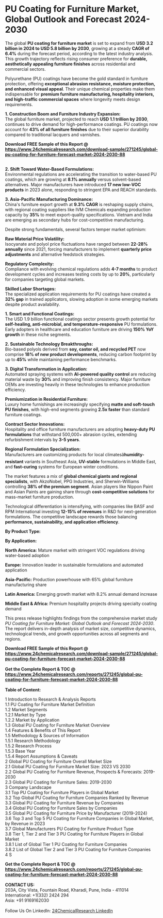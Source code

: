 <h1>PU Coating for Furniture Market, Global Outlook and Forecast 2024-2030</h1><p>The global <strong>PU coating for furniture market</strong> is set to expand from <strong>USD 3.2 billion in 2024 to USD 5.8 billion by 2030</strong>, growing at a steady <strong>CAGR of 6.4%</strong> during the forecast period, according to the latest industry analysis. This growth trajectory reflects rising consumer preference for <strong>durable, aesthetically appealing furniture finishes</strong> across residential and commercial sectors.</p><p>Polyurethane (PU) coatings have become the gold standard in furniture protection, offering <strong>exceptional abrasion resistance, moisture protection, and enhanced visual appeal</strong>. Their unique chemical properties make them indispensable for <strong>premium furniture manufacturing, hospitality interiors, and high-traffic commercial spaces</strong> where longevity meets design requirements.</p><p><strong>1. Construction Boom and Furniture Industry Expansion:</strong><br>
The global furniture market, projected to reach <strong>USD 1.1 trillion by 2030</strong>, continues to drive demand for high-performance coatings. PU coatings now account for <strong>43% of all furniture finishes</strong> due to their superior durability compared to traditional lacquers and varnishes.</p><div><b>Download FREE Sample of this Report @ 
            <a href="https://www.24chemicalresearch.com/download-sample/271245/global-pu-coating-for-furniture-forecast-market-2024-2030-88">
            https://www.24chemicalresearch.com/download-sample/271245/global-pu-coating-for-furniture-forecast-market-2024-2030-88</a></b></div><br><p><strong>2. Shift Toward Water-Based Formulations:</strong><br>
Environmental regulations are accelerating the transition to water-based PU coatings, which are growing at <strong>8.1% annually</strong> versus solvent-based alternatives. Major manufacturers have introduced <strong>17 new low-VOC products</strong> in 2023 alone, responding to stringent EPA and REACH standards.</p><p><strong>3. Asia-Pacific Manufacturing Dominance:</strong><br>
China's furniture export growth at <strong>9.3% CAGR</strong> is reshaping supply chains, with regional coating suppliers like IVM Chemicals expanding production capacity by <strong>35%</strong> to meet export-quality specifications. Vietnam and India are emerging as secondary hubs for cost-competitive manufacturing.</p><p>Despite strong fundamentals, several factors temper market optimism:</p><p><strong>Raw Material Price Volatility:</strong><br>
    Isocyanate and polyol price fluctuations have ranged between <strong>22-28% annually</strong> since 2021, forcing manufacturers to implement <strong>quarterly price adjustments</strong> and alternative feedstock strategies.</p><p><strong>Regulatory Complexity:</strong><br>
    Compliance with evolving chemical regulations adds <strong>4-7 months</strong> to product development cycles and increases testing costs by up to <strong>20%</strong>, particularly for companies targeting global markets.</p><p><strong>Skilled Labor Shortages:</strong><br>
    The specialized application requirements for PU coatings have created a <strong>32% gap</strong> in trained applicators, slowing adoption in some emerging markets despite product availability.</p><p><strong>1. Smart and Functional Coatings:</strong><br>
The USD 1.9 billion functional coatings sector presents growth potential for <strong>self-healing, anti-microbial, and temperature-responsive</strong> PU formulations. Early adopters in healthcare and education furniture are driving <strong>150% YoY growth</strong> in these niche segments.</p><p><strong>2. Sustainable Technology Breakthroughs:</strong><br>
Bio-based polyols derived from <strong>soy, castor oil, and recycled PET</strong> now comprise <strong>18% of new product developments</strong>, reducing carbon footprint by up to <strong>45%</strong> while maintaining performance benchmarks. </p><p><strong>3. Digital Transformation in Application:</strong><br>
Automated spraying systems with <strong>AI-powered quality control</strong> are reducing material waste by <strong>30%</strong> and improving finish consistency. Major furniture OEMs are investing heavily in these technologies to enhance production efficiency.</p><p><strong>Premiumization in Residential Furniture:</strong><br>
    Luxury home furnishings are increasingly specifying <strong>matte and soft-touch PU finishes</strong>, with high-end segments growing <strong>2.5x faster</strong> than standard furniture coatings.</p><p><strong>Contract Sector Innovations:</strong><br>
    Hospitality and office furniture manufacturers are adopting <strong>heavy-duty PU formulations</strong> that withstand 500,000+ abrasion cycles, extending refurbishment intervals by <strong>3-5 years</strong>.</p><p><strong>Regional Formulation Specialization:</strong><br>
    Manufacturers are customizing products for local climatesâ<strong>humidity-resistant</strong> variants in Southeast Asia, <strong>UV-stable</strong> formulations in Middle East, and <strong>fast-curing</strong> systems for European winter conditions.</p><p>The market features a mix of <strong>global chemical giants and regional specialists</strong>, with AkzoNobel, PPG Industries, and Sherwin-Williams controlling <strong>38% of the premium segment</strong>. Asian players like Nippon Paint and Asian Paints are gaining share through <strong>cost-competitive solutions</strong> for mass-market furniture production.</p><p>Technological differentiation is intensifying, with companies like BASF and RPM International investing <strong>12-15% of revenues</strong> in R&amp;D for next-generation formulations. The competitive landscape rewards those balancing <strong>performance, sustainability, and application efficiency</strong>.</p><p><strong>By Product Type:</strong></p><p><strong>By Application:</strong></p><p><strong>North America:</strong> Mature market with stringent VOC regulations driving water-based adoption</p><p><strong>Europe:</strong> Innovation leader in sustainable formulations and automated application</p><p><strong>Asia-Pacific:</strong> Production powerhouse with 65% global furniture manufacturing share</p><p><strong>Latin America:</strong> Emerging growth market with 8.2% annual demand increase</p><p><strong>Middle East &amp; Africa:</strong> Premium hospitality projects driving specialty coating demand</p><p>This press release highlights findings from the comprehensive market study <em>PU Coating for Furniture Market: Global Outlook and Forecast 2024-2030</em>. The report delivers in-depth analysis of market size, competitive dynamics, technological trends, and growth opportunities across all segments and regions.</p><div><b>Download FREE Sample of this Report @ 
            <a href="https://www.24chemicalresearch.com/download-sample/271245/global-pu-coating-for-furniture-forecast-market-2024-2030-88">
            https://www.24chemicalresearch.com/download-sample/271245/global-pu-coating-for-furniture-forecast-market-2024-2030-88</a></b></div><br><div><b>Get the Complete Report & TOC @ 
            <a href="https://www.24chemicalresearch.com/reports/271245/global-pu-coating-for-furniture-forecast-market-2024-2030-88">
            https://www.24chemicalresearch.com/reports/271245/global-pu-coating-for-furniture-forecast-market-2024-2030-88</a></b></div><br>
            <b>Table of Content:</b><p>1 Introduction to Research & Analysis Reports<br />
    1.1 PU Coating for Furniture Market Definition<br />
    1.2 Market Segments<br />
        1.2.1 Market by Type<br />
        1.2.2 Market by Application<br />
    1.3 Global PU Coating for Furniture Market Overview<br />
    1.4 Features & Benefits of This Report<br />
    1.5 Methodology & Sources of Information<br />
        1.5.1 Research Methodology<br />
        1.5.2 Research Process<br />
        1.5.3 Base Year<br />
        1.5.4 Report Assumptions & Caveats<br />
2 Global PU Coating for Furniture Overall Market Size<br />
    2.1 Global PU Coating for Furniture Market Size: 2023 VS 2030<br />
    2.2 Global PU Coating for Furniture Revenue, Prospects & Forecasts: 2019-2030<br />
    2.3 Global PU Coating for Furniture Sales: 2019-2030<br />
3 Company Landscape<br />
    3.1 Top PU Coating for Furniture Players in Global Market<br />
    3.2 Top Global PU Coating for Furniture Companies Ranked by Revenue<br />
    3.3 Global PU Coating for Furniture Revenue by Companies<br />
    3.4 Global PU Coating for Furniture Sales by Companies<br />
    3.5 Global PU Coating for Furniture Price by Manufacturer (2019-2024)<br />
    3.6 Top 3 and Top 5 PU Coating for Furniture Companies in Global Market, by Revenue in 2023<br />
    3.7 Global Manufacturers PU Coating for Furniture Product Type<br />
    3.8 Tier 1, Tier 2 and Tier 3 PU Coating for Furniture Players in Global Market<br />
        3.8.1 List of Global Tier 1 PU Coating for Furniture Companies<br />
        3.8.2 List of Global Tier 2 and Tier 3 PU Coating for Furniture Companies<br />
4 S</p><div><b>Get the Complete Report & TOC @ 
            <a href="https://www.24chemicalresearch.com/reports/271245/global-pu-coating-for-furniture-forecast-market-2024-2030-88">
            https://www.24chemicalresearch.com/reports/271245/global-pu-coating-for-furniture-forecast-market-2024-2030-88</a></b></div><br><b>CONTACT US:</b><br>
            203A, City Vista, Fountain Road, Kharadi, Pune, India - 411014<br>
            International: +1(332) 2424 294<br>
            Asia: +91 9169162030 <br><br>
            Follow Us On LinkedIn: <a href="https://www.linkedin.com/company/24chemicalresearch/">24ChemicalResearch LinkedIn</a>